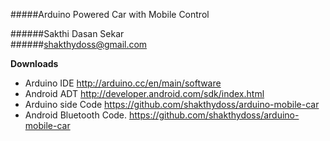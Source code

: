 #####Arduino Powered Car with Mobile Control

######Sakthi Dasan Sekar  
######shakthydoss@gmail.com 


**Downloads**
- Arduino IDE http://arduino.cc/en/main/software 
- Android ADT http://developer.android.com/sdk/index.html 
- Arduino side Code https://github.com/shakthydoss/arduino-mobile-car 
- Android Bluetooth Code. https://github.com/shakthydoss/arduino-mobile-car

